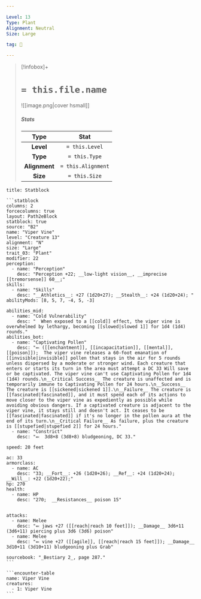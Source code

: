 ```yaml
---

Level: 13
Type: Plant
Alignment: Neutral
Size: Large

tag: 👹

---
```


> [!infobox]+
> #  `= this.file.name`
> ![[image.png|cover hsmall]]
> ##### Stats
> Type | Stat |
> :---:|:---:|
> **Level** | `= this.Level` |
> **Type** | `= this.Type` |
> **Alignment** | `= this.Alignment` |
> **Size** | `= this.Size` |



````ad-info
title: Statblock

```statblock
columns: 2
forcecolumns: true
layout: Path2eBlock
statblock: true
source: "B2"
name: "Viper Vine"
level: "Creature 13"
alignment: "N"
size: "Large"
trait_03: "Plant"
modifier: 22
perception:
  - name: "Perception"
    desc: "Perception +22; __low-light vision__, __imprecise [[tremorsense]] 60__;"
skills:
  - name: "Skills"
    desc: "__Athletics__: +27 (1d20+27); __Stealth__: +24 (1d20+24); "
abilityMods: [8, 5, 7, -4, 5, -3]

abilities_mid:
  - name: "Cold Vulnerability"
    desc: "  When exposed to a [[cold]] effect, the viper vine is overwhelmed by lethargy, becoming [[slowed|slowed 1]] for 1d4 (1d4) rounds."
abilities_bot:
  - name: "Captivating Pollen"
    desc: "⬻ ([[enchantment]], [[incapacitation]], [[mental]], [[poison]]);  The viper vine releases a 60-foot emanation of [[invisible|invisible]] pollen that stays in the air for 5 rounds unless dispersed by a moderate or stronger wind. Each creature that enters or starts its turn in the area must attempt a DC 33 Will save or be captivated. The viper vine can't use Captivating Pollen for 1d4 (1d4) rounds.\n__Critical Success__ The creature is unaffected and is temporarily immune to Captivating Pollen for 24 hours.\n__Success__ The creature is [[sickened|sickened 1]].\n__Failure__ The creature is [[fascinated|fascinated]], and it must spend each of its actions to move closer to the viper vine as expediently as possible while avoiding obvious dangers. If a captivated creature is adjacent to the viper vine, it stays still and doesn't act. It ceases to be [[fascinated|fascinated]] if it's no longer in the pollen aura at the end of its turn.\n__Critical Failure__ As failure, plus the creature is [[stupefied|stupefied 2]] for 24 hours."
  - name: "Constrict"
    desc: "⬻  3d8+8 (3d8+8) bludgeoning, DC 33."

speed: 20 feet

ac: 33
armorclass:
  - name: AC
    desc: "33; __Fort__: +26 (1d20+26); __Ref__: +24 (1d20+24); __Will__: +22 (1d20+22);"
hp: 270
health:
  - name: HP
    desc: "270;  __Resistances__ poison 15"


attacks:
  - name: Melee
    desc: "⬻ jaws +27 ([[reach|reach 10 feet]]); __Damage__ 3d6+11 (3d6+11) piercing plus 3d6 (3d6) poison"
  - name: Melee
    desc: "⬻ vine +27 ([[agile]], [[reach|reach 15 feet]]); __Damage__ 3d10+11 (3d10+11) bludgeoning plus Grab"

sourcebook: "_Bestiary 2_, page 287."
```

```encounter-table
name: Viper Vine
creatures:
  - 1: Viper Vine
```

````


